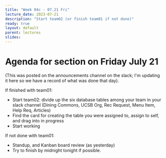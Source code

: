 ```yaml
---
title: "Week 04c - 07.21 Fri"
lecture_date: 2023-07-21
description: "Start team02 (or finish team01 if not done)"
ready: true
layout: default
parent: lectures
slides: 
---
```


# Agenda for section on Friday July 21

(This was posted on the announcements channel on the slack; I'm updating it here so we have a record of what was done that day).

If finished with team01:

* Start team02: divide up the six database tables among your team in your slack channel (Dining Commons, UCSB Org, Rec Request, Menu Item, Help Req, Articles)
* Find the card for creating the table you were assigned to, assign to self, and drag into in progress
* Start working

If not done with team01:
* Standup, and Kanban board review (as yesterday)
* Try to finish by midnight tonight if possible.

